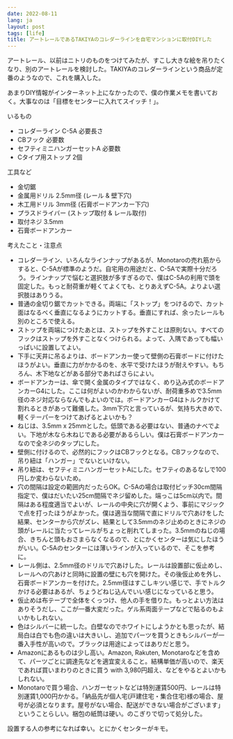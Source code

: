 ```yaml
---
date: 2022-08-11
lang: ja
layout: post
tags: [life]
title: アートレールであるTAKIYAのコレダーラインを自宅マンションに取付DIYした
---
```

アートレール、以前はニトリのものをつけてみたが、すこし大きな絵を吊りたくなり、別のアートレールを検討した。TAKIYAのコレダーラインという商品が定番のようなので、これを購入した。

あまりDIY情報がインターネット上になかったので、僕の作業メモを書いておく。大事なのは「目標をセンターに入れてスイッチ！」。

いるもの

- コレダーライン C-5A 必要長さ
- CBフック 必要数
- セフティミニハンガーセットA 必要数
- Cタイプ用ストップ 2個

工具など

- 金切鋸
- 金属用ドリル 2.5mm径 (レール & 壁下穴)
- 木工用ドリル 3mm径 (石膏ボードアンカー下穴)
- プラスドライバー (ストップ取付 & レール取付)
- 取付ネジ 3.5mm
- 石膏ボードアンカー

考えたこと・注意点

- コレダーライン、いろんなラインナップがあるが、Monotaroの売れ筋からすると、C-5Aが標準のようだ。自宅用の用途だと、C-5Aで実際十分だろう。ラインナップで悩むと選択肢が多すぎるので、僕はC-5Aの利用で頭を固定した。もっと耐荷重が軽くてよくても、とりあえずC-5A。よりよい選択肢はありうる。
- 普通の金切り鋸でカットできる。両端に「ストップ」をつけるので、カット面はなるべく垂直になるようにカットする。垂直にすれば、余ったレールも別のところで使える。
- ストップを両端につけたあとは、ストップを外すことは原則ない。すべてのフックはストップを外すことなくつけられる。よって、入隅であっても幅いっぱいに設置してよい。
- 下手に天井に吊るよりは、ボードアンカー使って壁側の石膏ボードに付けたほうがよい。垂直に力がかかるのを、水平で受けたほうが耐えやすい。もちろん、木下地などがある部分であればさらによい。
- ボードアンカーは、傘で開く金属のタイプではなく、めり込み式のボードアンカーG4にした。ここは何がよいのかわからないが、耐荷重多めで3.5mm径のネジ対応ならなんでもよいのでは。ボードアンカーG4はトルクかけて割れるときがあって難儀した。3mm下穴と言っているが、気持ち大きめで、軽くテーパーをつけてあげるとよいかも？
- ねじは、3.5mm x 25mmとした。低頭である必要はない、普通のナベでよい。下地が木なら木ねじである必要があるらしい。僕は石膏ボードアンカーなので全ネジのタップにした。
- 壁側に付けるので、必然的にフックはCBフックとなる。CBフックなので、吊り紐は「ハンガー」でないといけない。
- 吊り紐は、セフティミニハンガーセットAにした。セフティのあるなしで100円しか変わらないため。
- 穴の間隔は設定の範囲内だったらOK。C-5Aの場合は取付ピッチ30cm間隔指定で、僕はだいたい25cm間隔でネジ留めした。端っこは5cm以内で。間隔はある程度適当でよいが、レールの中央に穴が開くよう、事前にマジックで点を打ったほうがよかった。僕は適当な間隔で直にドリルで穴あけをした結果、センターから穴がズレ、結果として3.5mmのネジ止めのときにネジの頭がレールに当たってレールがちょっと削れてしまった。3.5mmのねじの場合、きちんと頭もおさまらなくなるので、とにかくセンターは気にしたほうがいい。C-5Aのセンターには薄いラインが入っているので、そこを参考に。
- レール側は、2.5mm径のドリルで穴あけした。レールは設置部に仮止めし、レールへの穴あけと同時に設置の壁にも穴を開けた。その後仮止めを外し、石膏ボードアンカーを付けた。2.5mm径はすこしキツい感じで、手でトルクかける必要はあるが、ちょうどねじ込んでいい感じになっていると思う。
- 仮止めは布テーブで全体をくっつけ、他人の手を借りた。もっとよい方法はありそうだし、ここが一番大変だった。ゲル系両面テープなどで貼るのもよいかもしれない。
- 色はシルバーに統一した。白壁なのでホワイトにしようかとも思ったが、結局白は白でも色の違いは大きいし、追加でパーツを買うときもシルバーが一番入手性が高いので。ブラックは用途によってはありだと思う。
- Amazonにあるものは少し高い。Amazon, Rakuten, Monotaroなどを含めて、パーツごとに調達先などを適宜変えること。結構単価が高いので、楽天であれば買いまわりのときに買う with 3,980円超え、などをやるとよいかもしれない。
- Monotaroで買う場合、ハンガーセットなどは特別運賃500円、レールは特別運賃1,000円かかる。「納品先が個人宅(戸建住宅・集合住宅)様の場合、屋号が必須となります。屋号がない場合、配送ができない場合がございます」ということらしい。梱包の紙筒は硬い。のこぎりで切って処分した。

設置する人の参考になれば幸い。とにかくセンターがキモ。
